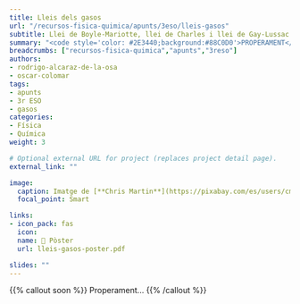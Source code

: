 ```yaml
---
title: Lleis dels gasos
url: "/recursos-fisica-quimica/apunts/3eso/lleis-gasos"
subtitle: Llei de Boyle-Mariotte, llei de Charles i llei de Gay-Lussac
summary: "<code style='color: #2E3440;background:#88C0D0'>PROPERAMENT</code> <br> Llei de Boyle-Mariotte, llei de Charles i llei de Gay-Lussac."
breadcrumbs: ["recursos-fisica-quimica","apunts","3reso"]
authors:
- rodrigo-alcaraz-de-la-osa
- oscar-colomar
tags:
- apunts
- 3r ESO
- gasos
categories:
- Física
- Química
weight: 3

# Optional external URL for project (replaces project detail page).
external_link: ""

image:
  caption: Imatge de [**Chris Martin**](https://pixabay.com/es/users/cmart29-3708955/) en [Pixabay](https://pixabay.com/es/)
  focal_point: Smart

links:
- icon_pack: fas
  icon:
  name: 📜 Pòster
  url: lleis-gasos-poster.pdf  

slides: ""  
---
```


{{% callout soon %}}
Properament...
{{% /callout %}}
